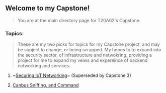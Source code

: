 ## Welcome to my Capstone!
> You are at the main directory page for T20A02's Capstone.

### Topics:
> These are my two picks for topics for my Capstone project, and may be supject to change, or being scrapped. My hopes to to expand into the security sector, of infrastructure and netwokring, providing a project for me to expand my veiws and expereince of backend networking and services.

1. ~[Securing IoT Networking](https://github.com/T20A026/Capstone/blob/main/Topic1.md)~ (Superseded by Capstone 3)

2. [Canbus Sniffing, and Command](https://github.com/T20A026/Capstone/blob/main/Topic3.md)
